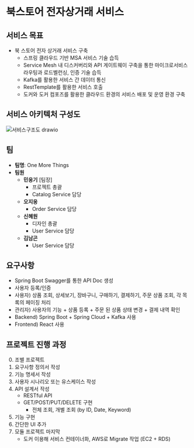 # 북스토어 전자상거래 서비스

## 서비스 목표
* 북 스토어 전자 상거래 서비스 구축
    - 스프링 클라우드 기반 MSA 서비스 기술 습득
    - Service Mesh 내 디스커버리와 API 게이트웨이 구축을 통한 마이크로서비스 라우팅과 로드벨런싱, 인증 기술 습득
    - Kafka를 활용한 서비스 간 데이터 통신
    - RestTemplate를 활용한 서비스 호출
    - 도커와 도커 컴포즈를 활용한 클라우드 환경의 서비스 배포 및 운영 환경 구축

## 서비스 아키텍처 구성도
![서비스구조도 drawio](https://user-images.githubusercontent.com/32921225/142336641-ddaaec33-abf1-49f1-b5a2-b3603da1e080.png)

## 팀
* **팀명**: One More Things
* **팀원**
    - **민웅기** [팀장]
        - 프로젝트 총괄
        - Catalog Service 담당
    - **오지웅**
        - Order Service 담당
    - **신혜원**
        - 디자인 총괄
        - User Service 담당
    - **김남곤**
        - User Service 담당


## 요구사항
- Spring Boot Swagger를 통한 API Doc 생성
- 사용자 등록/인증
- 사용자) 상품 조회, 상세보기, 장바구니, 구매하기, 결제하기, 주문 상품 조회, 각 목록의 페이징 처리
- 관리자) 사용자의 기능 + 상품 등록 + 주문 된 상품 상태 변경 + 결제 내역 확인
- Backend) Spring Boot + Spring Cloud + Kafka 사용 
- Frontend) React 사용

## 프로젝트 진행 과정
0. 조별 프로젝트
1. 요구사항 정의서 작성
2. 기능 명세서 작성
3. 사용자 시나리오 또는 유스케이스 작성
4. API 설계서 작성 
    - RESTful API
    - GET/POST/PUT/DELETE 구현 
        - 전체 조회, 개별 조회 (by ID, Date, Keyword)
5. 기능 구현
6. 간단한 UI 추가 
7. 모듈 프로젝트 마지막
    - 도커 이용해 서비스 컨테이너화, AWS로 Migrate 작업 (EC2 + RDS)
